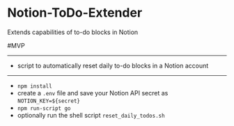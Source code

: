 # Notion-ToDo-Extender
Extends capabilities of to-do blocks in Notion

#MVP
_____
- script to automatically reset daily to-do blocks in a Notion account
_____
 - `npm install`
 - create a `.env` file and save your Notion API secret as `NOTION_KEY=${secret}`
 - `npm run-script go`
 - optionally run the shell script `reset_daily_todos.sh`

